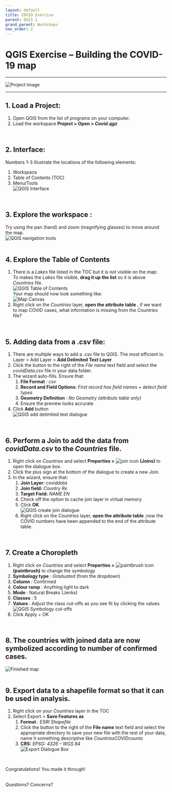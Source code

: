 ```yaml
---
layout: default
title: COVID Exercise
parent: QGIS 1
grand_parent: Workshops
nav_order: 2
---
```


# QGIS Exercise – Building the COVID-19 map

---

![Project Image](img/qdemo.PNG)

---

## 1. **Load** a Project:  
1. Open QGIS from the list of programs on your computer.  
2. Load the workspace **Project \> Open \> _Covid.qgz_**  
<br>

## 2. **Interface:**  
Numbers 1-3 illustrate the locations of the following elements: 
1. Workspace  
2. Table of Contents (TOC)  
3. Menu/Tools  
![QGIS Interface](img/qinterface.png)  
<br>

## 3. Explore the **workspace** :  
Try using the pan (hand) and zoom (magnifying glasses) to move around the map.  
![QGIS navigation tools](img/qnavigationtools.png)  
<br>

## 4. Explore the **Table of Contents**  
1. There is a *Lakes* file listed in the TOC but it is not visible on the map:  
	To makes the *Lakes* file visible, **drag it up the list** so it is above *Countries* file.  
	![QGIS Table of Contents](img/qtoc.png)  
	Your map should now look something like:  
	![Map Canvas](img/qmapcanvas.png)  
2. Right click on the *Countries* layer, **open the attribute table** , if we want to map COVID cases, what information is missing from the *Countries* file?  
<br>

## 5. Adding data from a .csv file:  
1. There are multiple ways to add a .csv file to QGIS. The most efficient is:  
	Layer \> Add Layer \> **Add Delimited Text Layer**  
2. Click the button to the right of the _File name_ text field and select the _covidData.csv_ file in your data folder.  
3. The wizard auto-fills. Ensure that:  
	1. **File Format** : _csv_  
	2. **Record and Field Options:** _First record has field names + detect field types_  
	3. **Geometry Definition** : _No Geometry (attribute table only)_  
	4. Ensure the preview looks accurate     
4. Click **Add** button  
	![QGIS add delimited text dialogue](img/qadddialogue.PNG)  
<br>

## 6. Perform a **Join** to add the data from *covidData.csv* to the *Countries* file.  
1. Right click on _Countries_ and select **Properties \>** ![join icon](img/joinsicon.PNG) **(Joins)** to open the dialogue box.  
2. Click the plus sign at the bottom of the dialogue to create a new Join.   
2. In the wizard, ensure that:  
	1. **Join Layer:** _coviddata_  
	2. **Join field:** _Country Re_  
	3. **Target Field:** _NAME EN_  
	4. Check off the option to cache join layer in virtual memory  
	5. Click **OK**  
	![QGIS create join dialogue](img/qjoindialogue.PNG)  
	6. Right click on the *Countries* layer, **open the attribute table** ,now the COVID numbers have been appended to the end of the attribute table.  
<br>

## 7. Create a Choropleth  
1. Right click on _Countries_ and select **Properties \>** ![paintbrush icon](img/symbologyicon.png) **(paintbrush)** to change the symbology  
2. **Symbology type** : _Graduated_ (from the dropdown)  
3. **Column** : Confirmed  
4. **Colour ramp** : Anything light to dark  
5. **Mode** : Natural Breaks (Jenks)  
6. **Classes** : 5  
7. **Values** : Adjust the class cut-offs as you see fit by clicking the values  
![QGIS Symbology cut-offs](img/qclasscutoffs.png)  
8. Click Apply + OK  
<br>

## 8. The countries with joined data are now symbolized according to number of confirmed cases.  
![Finished map](img/qfinalproduct.png)  
<br>

## 9. Export data to a shapefile format so that it can be used in analysis.  
1. Right click on your _Countries_ layer in the TOC  
2. Select Export \> **Save Features as**  
	1. **Format** : _ESRI Shapefile_  
	2. Click the button to the right of the **File name** text field and select the appropriate directory to save your new file with the rest of your data, name it something descriptive like _CountriesCOVIDcounts_  
	3. **CRS:** _EPSG: 4326 – WGS 84_  
![Export Dialogue Box](img/qexportdialogue.png)  
<br>

Congratulations! You made it through!  
<br>

Questions? Concerns?  
